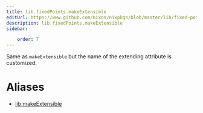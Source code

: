 ```yaml
---
title: lib.fixedPoints.makeExtensible
editUrl: https://www.github.com/nixos/nixpkgs/blob/master/lib/fixed-points.nix#L151C48
description: lib.fixedPoints.makeExtensible
sidebar:

    order: 7
---
```


Same as `makeExtensible` but the name of the extending attribute is
customized.


# Aliases

- [lib.makeExtensible](/reference/libmakeExtensible)


